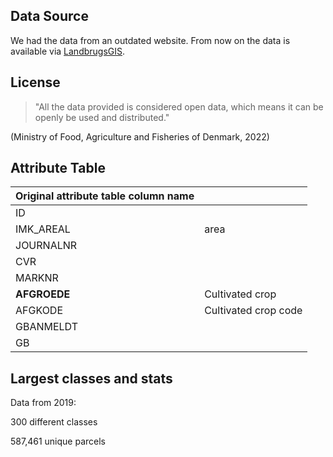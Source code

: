 ## Data Source
We had the data from an outdated website. From now on the data is available via [LandbrugsGIS](https://landbrugsgeodata.fvm.dk/).
## License
> "All the data provided is considered open data, which means it can be openly be used and distributed."

(Ministry of Food, Agriculture and Fisheries of Denmark, 2022)

## Attribute Table
| Original attribute table column name |           |
| ------------------------------------ | --------- |
| ID | |
| IMK_AREAL | area |
| JOURNALNR | |
| CVR |  |
| MARKNR |  |
| **AFGROEDE** | Cultivated crop |
| AFGKODE | Cultivated crop code |
| GBANMELDT |  |
| GB |  |

## Largest classes and stats
Data from 2019:

300 different classes

587,461 unique parcels

